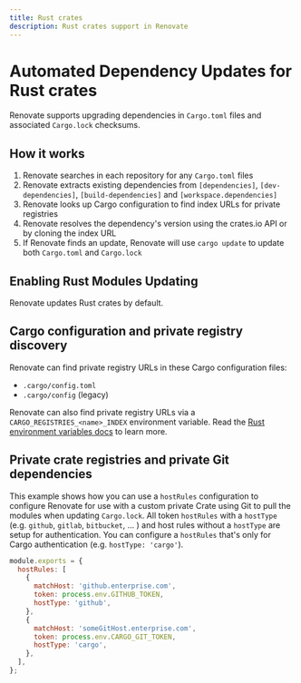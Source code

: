 ```yaml
---
title: Rust crates
description: Rust crates support in Renovate
---
```


# Automated Dependency Updates for Rust crates

Renovate supports upgrading dependencies in `Cargo.toml` files and associated `Cargo.lock` checksums.

## How it works

1. Renovate searches in each repository for any `Cargo.toml` files
1. Renovate extracts existing dependencies from `[dependencies]`, `[dev-dependencies]`, `[build-dependencies]` and `[workspace.dependencies]`
1. Renovate looks up Cargo configuration to find index URLs for private registries
1. Renovate resolves the dependency's version using the crates.io API or by cloning the index URL
1. If Renovate finds an update, Renovate will use `cargo update` to update both `Cargo.toml` and `Cargo.lock`

## Enabling Rust Modules Updating

Renovate updates Rust crates by default.

## Cargo configuration and private registry discovery

Renovate can find private registry URLs in these Cargo configuration files:

- `.cargo/config.toml`
- `.cargo/config` (legacy)

Renovate can also find private registry URLs via a `CARGO_REGISTRIES_<name>_INDEX` environment variable.
Read the [Rust environment variables docs](https://doc.rust-lang.org/cargo/reference/environment-variables.html#configuration-environment-variables) to learn more.

## Private crate registries and private Git dependencies

This example shows how you can use a `hostRules` configuration to configure Renovate for use with a custom private Crate using Git to pull the modules when updating `Cargo.lock`.
All token `hostRules` with a `hostType` (e.g. `github`, `gitlab`, `bitbucket`, ... ) and host rules without a `hostType` are setup for authentication.
You can configure a `hostRules` that's only for Cargo authentication (e.g. `hostType: 'cargo'`).

```js
module.exports = {
  hostRules: [
    {
      matchHost: 'github.enterprise.com',
      token: process.env.GITHUB_TOKEN,
      hostType: 'github',
    },
    {
      matchHost: 'someGitHost.enterprise.com',
      token: process.env.CARGO_GIT_TOKEN,
      hostType: 'cargo',
    },
  ],
};
```
